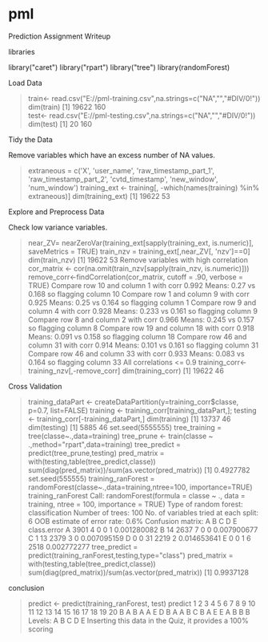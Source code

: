# pml
Prediction Assignment Writeup

libraries

library("caret")
library("rpart")
library("tree")
library(randomForest)

Load Data

> train<- read.csv("E://pml-training.csv",na.strings=c("NA","","#DIV/0!"))
> dim(train)
[1] 19622   160     
> test<- read.csv("E://pml-testing.csv",na.strings=c("NA","","#DIV/0!"))
> dim(test)
[1]  20 160

Tidy the Data

Remove variables which have an excess number of NA values.
> extraneous = c('X', 'user_name', 'raw_timestamp_part_1', 'raw_timestamp_part_2', 'cvtd_timestamp', 'new_window', 'num_window')
> training_ext <- training[, -which(names(training) %in% extraneous)]
> dim(training_ext)
[1] 19622    53

Explore and Preprocess Data

Check low variance variables.
> near_ZV= nearZeroVar(training_ext[sapply(training_ext, is.numeric)], saveMetrics = TRUE)
> train_nzv = training_ext[,near_ZV[, 'nzv']==0]
> dim(train_nzv)
[1] 19622    53
Remove variables with high correlation
> cor_matrix <- cor(na.omit(train_nzv[sapply(train_nzv, is.numeric)]))
> remove_corr<-findCorrelation(cor_matrix, cutoff = .90, verbose = TRUE)
Compare row 10  and column  1 with corr  0.992 
  Means:  0.27 vs 0.168 so flagging column 10 
Compare row 1  and column  9 with corr  0.925 
  Means:  0.25 vs 0.164 so flagging column 1 
Compare row 9  and column  4 with corr  0.928 
  Means:  0.233 vs 0.161 so flagging column 9 
Compare row 8  and column  2 with corr  0.966 
  Means:  0.245 vs 0.157 so flagging column 8 
Compare row 19  and column  18 with corr  0.918 
  Means:  0.091 vs 0.158 so flagging column 18 
Compare row 46  and column  31 with corr  0.914 
  Means:  0.101 vs 0.161 so flagging column 31 
Compare row 46  and column  33 with corr  0.933 
  Means:  0.083 vs 0.164 so flagging column 33 
All correlations <= 0.9 
> training_corr<-training_nzv[,-remove_corr]
> dim(training_corr)
[1] 19622    46

Cross Validation

> training_dataPart <- createDataPartition(y=training_corr$classe, p=0.7, list=FALSE)
> training <- training_corr[training_dataPart,]; testing <- training_corr[-training_dataPart,]
> dim(training)
[1] 13737    46
> dim(testing)
[1] 5885   46
> set.seed(5555555)
> tree_training = tree(classe~.,data=training)
> tree_prune <- train(classe ~ .,method="rpart",data=training)
> tree_predict = predict(tree_prune,testing)
> pred_matrix = with(testing,table(tree_predict,classe))
> sum(diag(pred_matrix))/sum(as.vector(pred_matrix))
[1] 0.4927782
> set.seed(555555)
> training_ranForest = randomForest(classe~.,data=training,ntree=100, importance=TRUE)
> training_ranForest
Call:
 randomForest(formula = classe ~ ., data = training, ntree = 100,      importance = TRUE) 
               Type of random forest: classification
                     Number of trees: 100
No. of variables tried at each split: 6
        OOB estimate of  error rate: 0.6%
Confusion matrix:
     A    B    C    D    E class.error
A 3901    4    0    0    1 0.001280082
B   14 2637    7    0    0 0.007900677
C    1   13 2379    3    0 0.007095159
D    0    0   31 2219    2 0.014653641
E    0    0    1    6 2518 0.002772277
> tree_predict = predict(training_ranForest,testing,type="class")
> pred_matrix = with(testing,table(tree_predict,classe))
> sum(diag(pred_matrix))/sum(as.vector(pred_matrix))
[1] 0.9937128

conclusion

> predict <- predict(training_ranForest, test)
> predict 
 1  2  3  4  5  6  7  8  9 10 11 12 13 14 15 16 17 18 19 20 
 B  A  B  A  A  E  D  B  A  A  B  C  B  A  E  E  A  B  B  B 
Levels: A B C D E
Inserting this data in the Quiz, it provides a 100% scoring
